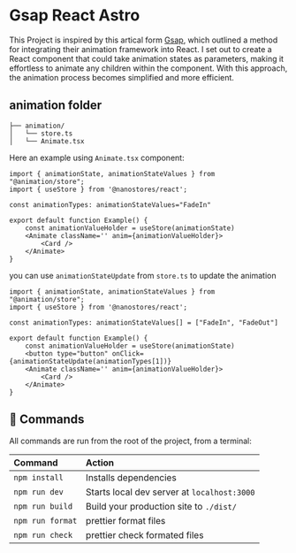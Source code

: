 # Gsap React Astro

This Project is inspired by this artical form [Gsap](https://greensock.com/react), which outlined a method for integrating their animation framework into React. I set out to create a React component that could take animation states as parameters, making it effortless to animate any children within the component. With this approach, the animation process becomes simplified and more efficient. 


## animation folder


```
├── animation/
│   └── store.ts
│   └── Animate.tsx

```
Here an example using `Animate.tsx` component:

```
import { animationState, animationStateValues } from "@animation/store";
import { useStore } from '@nanostores/react';

const animationTypes: animationStateValues="FadeIn"

export default function Example() {
    const animationValueHolder = useStore(animationState)
    <Animate className='' anim={animationValueHolder}>
        <Card />
    </Animate>
}
``` 
you can use `animationStateUpdate` from `store.ts` to update the animation

```
import { animationState, animationStateValues } from "@animation/store";
import { useStore } from '@nanostores/react';

const animationTypes: animationStateValues[] = ["FadeIn", "FadeOut"]

export default function Example() {
    const animationValueHolder = useStore(animationState)
    <button type="button" onClick={animationStateUpdate(animationTypes[1])}
    <Animate className='' anim={animationValueHolder}>
        <Card />
    </Animate>
}
``` 

## 🧞 Commands

All commands are run from the root of the project, from a terminal:

| Command                | Action                                             |
| :--------------------- | :------------------------------------------------- |
| `npm install`          | Installs dependencies                              |
| `npm run dev`          | Starts local dev server at `localhost:3000`        |
| `npm run build`        | Build your production site to `./dist/`            |
| `npm run format`       | prettier format files            |
| `npm run check`        | prettier check formated files            |
